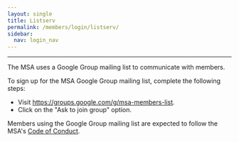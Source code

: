 ```yaml
---
layout: single
title: Listserv
permalink: /members/login/listserv/
sidebar:
  nav: login_nav
---
```


<!-- #BeginEditable "content" -->
<hr />
<p>The MSA uses a Google Group mailing list to communicate with
	members.</p>
<p>To sign up for the MSA Google Group mailing list, complete the
	following steps:</p>
<ul>
	<li>Visit <a href="https://groups.google.com/g/msa-members-list"
			>https://groups.google.com/g/msa-members-list</a>.</li>
	<li>Click on the "Ask to join group" option.</li>
</ul>
<p> Members using the Google Group mailing list are expected to follow
	the MSA's <a href="/msa/about/mission/">Code of Conduct</a>. </p>
<p>&nbsp;</p>
<!-- 
	<p>To view the archive of past MSA listserv messages, visit: <a
		href="http://chaos.press.jhu.edu/pipermail/msa-members/"
		>http://chaos.press.jhu.edu/pipermail/msa-members</a>.</p>
		-->
<!-- #EndEditable -->